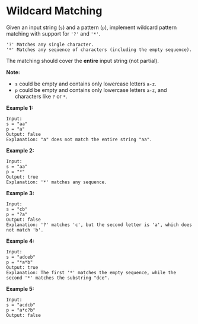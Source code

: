 # Wildcard Matching

Given an input string (`s`) and a pattern (`p`), implement wildcard pattern matching with support for `'?'` and `'*'`.

```pseudo
'?' Matches any single character.
'*' Matches any sequence of characters (including the empty sequence).
```

The matching should cover the **entire** input string (not partial).

**Note:**

- `s` could be empty and contains only lowercase letters `a-z`.
- `p` could be empty and contains only lowercase letters `a-z`, and characters like `?` or `*`.

**Example 1:**

```pseudo
Input:
s = "aa"
p = "a"
Output: false
Explanation: "a" does not match the entire string "aa".
```

**Example 2:**

```pseudo
Input:
s = "aa"
p = "*"
Output: true
Explanation: '*' matches any sequence.
```

**Example 3:**

```pseudo
Input:
s = "cb"
p = "?a"
Output: false
Explanation: '?' matches 'c', but the second letter is 'a', which does not match 'b'.
```

**Example 4:**

```pseudo
Input:
s = "adceb"
p = "*a*b"
Output: true
Explanation: The first '*' matches the empty sequence, while the second '*' matches the substring "dce".
```

**Example 5:**

```pseudo
Input:
s = "acdcb"
p = "a*c?b"
Output: false
```
